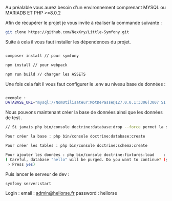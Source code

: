 Au préalable vous aurez besoin d'un environnement comprenant MYSQL ou MARIADB ET PHP >=8.0.2

Afin de récupérer le projet je vous invite à réaliser la commande suivante :

``` BASH
git clone https://github.com/NexXry/Little-Symfony.git

```

Suite à cela il vous faut installer les dépendences du projet.

``` BASH

composer install // pour symfony

npm install // pour webpack

npm run build // charger les ASSETS

```

Une fois cela fait il vous faut configurer le .env au niveau base de données :

``` BASH

exemple : 
DATABASE_URL="mysql://NomUtilisateur:MotDePasse@127.0.0.1:3306(3007 SI mariaDB)/nomDeLaBaseDeDonnée?serverVersion=10.5.15-MariaDB-1:10.5.15+maria~focal &charset=utf8mb4" (La version de la BDD peut ne peut être la même ajouter la vôtre.)


```
Nous pouvons maintenant créer la base de données ainsi que les données de test .

``` BASH
// Si jamais php bin/console doctrine:database:drop --force permet la suppression de la base en cas de rater

Pour créer la base : php bin/console doctrine:database:create

Pour créer les tables : php bin/console doctrine:schema:create

Pour ajouter les données : php bin/console doctrine:fixtures:load    :
( Careful, database "hello" will be purged. Do you want to continue? (yes/no) [no]:
 > Press yes) 

```

Puis lancer le serveur de dev : 
``` BASH
symfony server:start

```

Login : email : admin@hellorse.fr
password : hellorse
